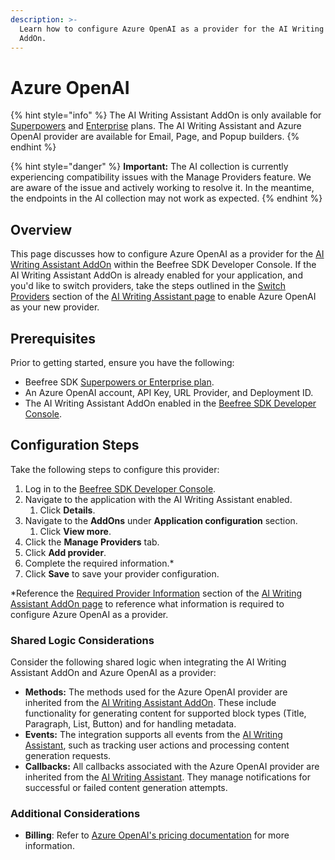 ```yaml
---
description: >-
  Learn how to configure Azure OpenAI as a provider for the AI Writing Assistant
  AddOn.
---
```


# Azure OpenAI

{% hint style="info" %}
The AI Writing Assistant AddOn is only available for [Superpowers](https://developers.beefree.io/pricing-plans) and [Enterprise](https://developers.beefree.io/pricing-plans) plans. The AI Writing Assistant and Azure OpenAI provider are available for Email, Page, and Popup builders.
{% endhint %}

{% hint style="danger" %}
**Important:** The AI collection is currently experiencing compatibility issues with the Manage Providers feature. We are aware of the issue and actively working to resolve it. In the meantime, the endpoints in the AI collection may not work as expected. &#x20;
{% endhint %}

## **Overview**

This page discusses how to configure Azure OpenAI as a provider for the [AI Writing Assistant AddOn](../) within the Beefree SDK Developer Console. If the AI Writing Assistant AddOn is already enabled for your application, and you'd like to switch providers, take the steps outlined in the [Switch Providers](../#switch-providers) section of the [AI Writing Assistant page](../#switch-providers) to enable Azure OpenAI as your new provider.&#x20;

## **Prerequisites**

Prior to getting started, ensure you have the following:

* Beefree SDK [Superpowers or Enterprise plan](https://app.gitbook.com/s/svPtAq2FGbWqZBP0UXk1/).
* An Azure OpenAI account, API Key, URL Provider, and Deployment ID.
* The AI Writing Assistant AddOn enabled in the [Beefree SDK Developer Console](https://developers.beefree.io/accounts/login/?from=website_menu).

## **Configuration Steps**

Take the following steps to configure this provider:

1. Log in to the [Beefree SDK Developer Console](https://developers.beefree.io/accounts/login/?from=website_menu).
2. Navigate to the application with the AI Writing Assistant enabled.
   1. Click **Details**.
3. Navigate to the **AddOns** under **Application configuration** section.
   1. Click **View more**.
4. Click the **Manage Providers** tab.
5. Click **Add provider**.
6. Complete the required information.\*
7. Click **Save** to save your provider configuration.

\*Reference the [Required Provider Information](../#required-provider-information) section of the [AI Writing Assistant AddOn page](../) to reference what information is required to configure Azure OpenAI as a provider.

### Shared Logic Considerations

Consider the following shared logic when integrating the AI Writing Assistant AddOn and Azure OpenAI as a provider:

* **Methods:** The methods used for the Azure OpenAI provider are inherited from the [AI Writing Assistant AddOn](../). These include functionality for generating content for supported block types (Title, Paragraph, List, Button) and for handling metadata.
* **Events:** The integration supports all events from the [AI Writing Assistant](../), such as tracking user actions and processing content generation requests.
* **Callbacks:**  All callbacks associated with the Azure OpenAI provider are inherited from the [AI Writing Assistant](../). They manage notifications for successful or failed content generation attempts.

### Additional Considerations

* **Billing**: Refer to [Azure OpenAI's pricing documentation](https://azure.microsoft.com/en-us/pricing/details/cognitive-services/openai-service/) for more information.
